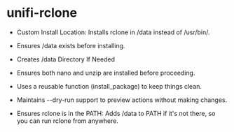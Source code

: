 # unifi-rclone

- Custom Install Location: Installs rclone in /data instead of /usr/bin/.

- Ensures /data exists before installing.

- Creates /data Directory If Needed

- Ensures both nano and unzip are installed before proceeding.

- Uses a reusable function (install_package) to keep things clean.

- Maintains --dry-run support to preview actions without making changes.

- Ensures rclone is in the PATH: Adds /data to PATH if it's not there, so you can run rclone from anywhere.

